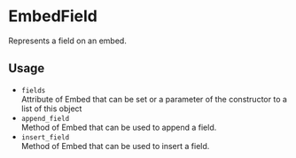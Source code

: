 # EmbedField
Represents a field on an embed.

## Usage
- ``fields`` \
Attribute of Embed that can be set or a parameter of the constructor to a
list of this object
- ``append_field`` \
Method of Embed that can be used to append a field.
- ``insert_field`` \
Method of Embed that can be used to insert a field.
